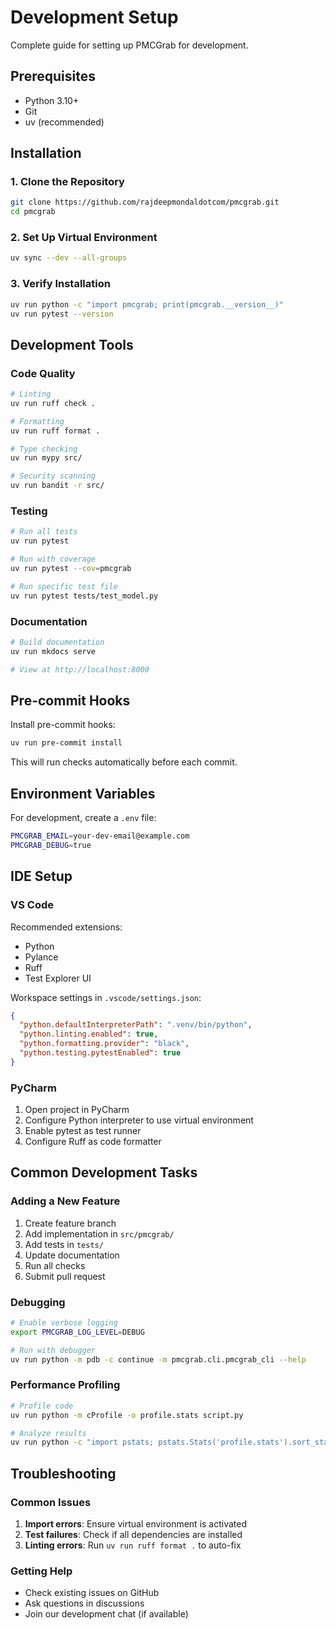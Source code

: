 # Development Setup

Complete guide for setting up PMCGrab for development.

## Prerequisites

- Python 3.10+
- Git
- uv (recommended)

## Installation

### 1. Clone the Repository

```bash
git clone https://github.com/rajdeepmondaldotcom/pmcgrab.git
cd pmcgrab
```

### 2. Set Up Virtual Environment

```bash
uv sync --dev --all-groups
```

### 3. Verify Installation

```bash
uv run python -c "import pmcgrab; print(pmcgrab.__version__)"
uv run pytest --version
```

## Development Tools

### Code Quality

```bash
# Linting
uv run ruff check .

# Formatting
uv run ruff format .

# Type checking
uv run mypy src/

# Security scanning
uv run bandit -r src/
```

### Testing

```bash
# Run all tests
uv run pytest

# Run with coverage
uv run pytest --cov=pmcgrab

# Run specific test file
uv run pytest tests/test_model.py
```

### Documentation

```bash
# Build documentation
uv run mkdocs serve

# View at http://localhost:8000
```

## Pre-commit Hooks

Install pre-commit hooks:

```bash
uv run pre-commit install
```

This will run checks automatically before each commit.

## Environment Variables

For development, create a `.env` file:

```bash
PMCGRAB_EMAIL=your-dev-email@example.com
PMCGRAB_DEBUG=true
```

## IDE Setup

### VS Code

Recommended extensions:

- Python
- Pylance
- Ruff
- Test Explorer UI

Workspace settings in `.vscode/settings.json`:

```json
{
  "python.defaultInterpreterPath": ".venv/bin/python",
  "python.linting.enabled": true,
  "python.formatting.provider": "black",
  "python.testing.pytestEnabled": true
}
```

### PyCharm

1. Open project in PyCharm
2. Configure Python interpreter to use virtual environment
3. Enable pytest as test runner
4. Configure Ruff as code formatter

## Common Development Tasks

### Adding a New Feature

1. Create feature branch
2. Add implementation in `src/pmcgrab/`
3. Add tests in `tests/`
4. Update documentation
5. Run all checks
6. Submit pull request

### Debugging

```bash
# Enable verbose logging
export PMCGRAB_LOG_LEVEL=DEBUG

# Run with debugger
uv run python -m pdb -c continue -m pmcgrab.cli.pmcgrab_cli --help
```

### Performance Profiling

```bash
# Profile code
uv run python -m cProfile -o profile.stats script.py

# Analyze results
uv run python -c "import pstats; pstats.Stats('profile.stats').sort_stats('cumulative').print_stats(20)"
```

## Troubleshooting

### Common Issues

1. **Import errors**: Ensure virtual environment is activated
2. **Test failures**: Check if all dependencies are installed
3. **Linting errors**: Run `uv run ruff format .` to auto-fix

### Getting Help

- Check existing issues on GitHub
- Ask questions in discussions
- Join our development chat (if available)
